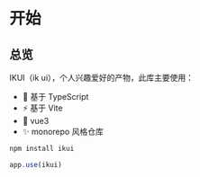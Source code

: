 # 开始

## 总览

IKUI（ik ui），个人兴趣爱好的产物，此库主要使用：

- 🐥 基于 TypeScript
- ⚡ 基于 Vite
- 🏀 vue3
- ✨ monorepo 风格仓库

```bash
npm install ikui
```

```js
app.use(ikui)
```
